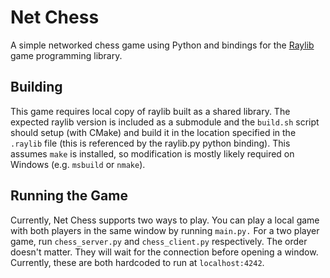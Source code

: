 # Net Chess

A simple networked chess game using Python and bindings for the [Raylib](https://github.com/raysan5/raylib) game programming library.

## Building

This game requires local copy of raylib built as a shared library. The expected raylib version is included as a submodule and the `build.sh` script should setup (with CMake) and build it in the location specified in the `.raylib` file (this is referenced by the raylib.py python binding). This assumes `make` is installed, so modification is mostly likely required on Windows (e.g. `msbuild` or `nmake`).

## Running the Game

Currently, Net Chess supports two ways to play. You can play a local game with both players in the same window by running `main.py.` For a two player game, run `chess_server.py` and `chess_client.py` respectively. The order doesn't matter. They will wait for the connection before opening a window. Currently, these are both hardcoded to run at `localhost:4242`.